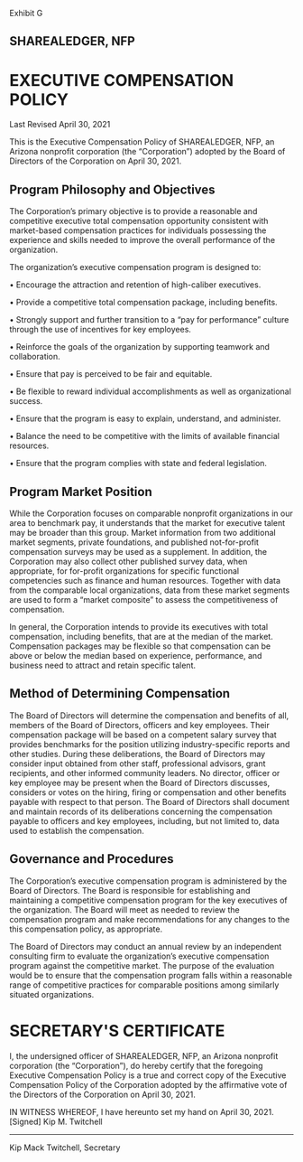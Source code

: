 Exhibit G
## SHAREALEDGER, NFP
# EXECUTIVE COMPENSATION POLICY

Last Revised April 30, 2021

This is the Executive Compensation Policy of SHAREALEDGER, NFP, an Arizona nonprofit corporation (the “Corporation”) adopted by the Board of Directors of the Corporation on April 30, 2021.  

## Program Philosophy and Objectives

The Corporation’s primary objective is to provide a reasonable and competitive executive total compensation opportunity consistent with market-based compensation practices for individuals possessing the experience and skills needed to improve the overall performance of the organization.

The organization’s executive compensation program is designed to:

•	Encourage the attraction and retention of high-caliber executives.

•	Provide a competitive total compensation package, including benefits.

•	Strongly support and further transition to a “pay for performance” culture through the use of incentives for key employees.

•	Reinforce the goals of the organization by supporting teamwork and collaboration.

•	Ensure that pay is perceived to be fair and equitable.

•	Be flexible to reward individual accomplishments as well as organizational success.

•	Ensure that the program is easy to explain, understand, and administer.

•	Balance the need to be competitive with the limits of available financial resources.

•	Ensure that the program complies with state and federal legislation.

## Program Market Position

While the Corporation focuses on comparable nonprofit organizations in our area to benchmark pay, it understands that the market for executive talent may be broader than this group.  Market information from two additional market segments, private foundations, and published not-for-profit compensation surveys may be used as a supplement.  In addition, the Corporation may also collect other published survey data, when appropriate, for for-profit organizations for specific functional competencies such as finance and human resources.  Together with data from the comparable local organizations, data from these market segments are used to form a “market composite” to assess the competitiveness of compensation.

In general, the Corporation intends to provide its executives with total compensation, including benefits, that are at the median of the market.  Compensation packages may be flexible so that compensation can be above or below the median based on experience, performance, and business need to attract and retain specific talent. 

## Method of Determining Compensation

The Board of Directors will determine the compensation and benefits of all, members of the Board of Directors, officers and key employees.  Their compensation package will be based on a competent salary survey that provides benchmarks for the position utilizing industry-specific reports and other studies.  During these deliberations, the Board of Directors may consider input obtained from other staff, professional advisors, grant recipients, and other informed community leaders.  No director, officer or key employee may be present when the Board of Directors discusses, considers or votes on the hiring, firing or compensation and other benefits payable with respect to that person.  The Board of Directors shall document and maintain records of its deliberations concerning the compensation payable to officers and key employees, including, but not limited to, data used to establish the compensation.

## Governance and Procedures

The Corporation’s executive compensation program is administered by the Board of Directors.  The Board is responsible for establishing and maintaining a competitive compensation program for the key executives of the organization.  The Board will meet as needed to review the compensation program and make recommendations for any changes to the this compensation policy, as appropriate.

The Board of Directors may conduct an annual review by an independent consulting firm to evaluate the organization’s executive compensation program against the competitive market.  The purpose of the evaluation would be to ensure that the compensation program falls within a reasonable range of competitive practices for comparable positions among similarly situated organizations.
 
# SECRETARY'S CERTIFICATE

I, the undersigned officer of SHAREALEDGER, NFP, an Arizona nonprofit corporation (the “Corporation”), do hereby certify that the foregoing Executive Compensation Policy is a true and correct copy of the Executive Compensation Policy of the Corporation adopted by the affirmative vote of the Directors of the Corporation on April 30, 2021. 

IN WITNESS WHEREOF, I have hereunto set my hand on April 30, 2021.
[Signed]
Kip M. Twitchell
_______________________________
Kip Mack Twitchell, Secretary
